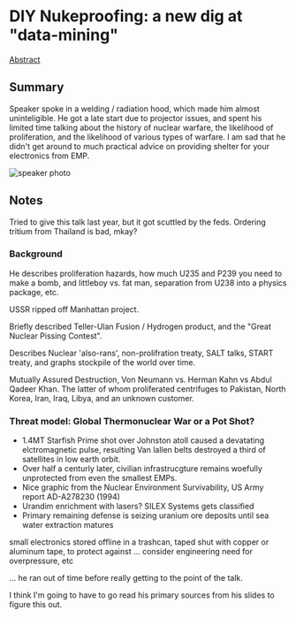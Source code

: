 # DIY Nukeproofing: a new dig at "data-mining"

[Abstract](https://www.defcon.org/html/defcon-24/dc-24-speakers.html#3AlarmLampScooter)

## Summary
Speaker spoke in a welding / radiation hood, which made him almost uninteligible.  He got a late start due to projector issues, and spent his limited time talking about the history of nuclear warfare, the likelihood of proliferation, and the likelihood of various types of warfare.  I am sad that he didn't get around to much practical advice on providing shelter for your electronics from EMP.

![speaker photo](https://goo.gl/photos/ZG1A6dc51mYR69Ud6)

## Notes
Tried to give this talk last year, but it got scuttled by the feds.  Ordering tritium from Thailand is bad, mkay?

### Background
He describes proliferation hazards, how much U235 and P239 you need to make a bomb, and littleboy vs. fat man, separation from U238 into a physics package, etc.

USSR ripped off Manhattan project.

Briefly described Teller-Ulan Fusion / Hydrogen product, and the "Great Nuclear Pissing Contest".

Describes Nuclear 'also-rans', non-prolifration treaty, SALT talks, START treaty, and graphs stockpile of the world over time.

Mutually Assured Destruction, Von Neumann vs. Herman Kahn vs Abdul Qadeer Khan.  The latter of whom proliferated centrifuges to Pakistan, North Korea, Iran, Iraq, Libya, and an unknown customer.

### Threat model: Global Thermonuclear War or a Pot Shot?
* 1.4MT Starfish Prime shot over Johnston atoll caused a devatating elctromagnetic pulse, resulting Van lallen belts destroyed a third of satellites in low earth orbit.
* Over half a centurly later, civilian infrastrucgture remains woefully unprotected from even the smallest EMPs.
* Nice graphic from the Nuclear Environment Survivability, US Army report AD-A278230 (1994)
* Urandim enrichment with lasers?  SILEX Systems gets classified
* Primary remaining defense is seizing uranium ore deposits until sea water extraction matures

small electronics stored offline in a trashcan, taped shut with copper or aluminum tape, to protect against ...
consider engineering need for overpressure, etc

... he ran out of time before really getting to the point of the talk.

I think I'm going to have to go read his primary sources from his slides to figure this out.
